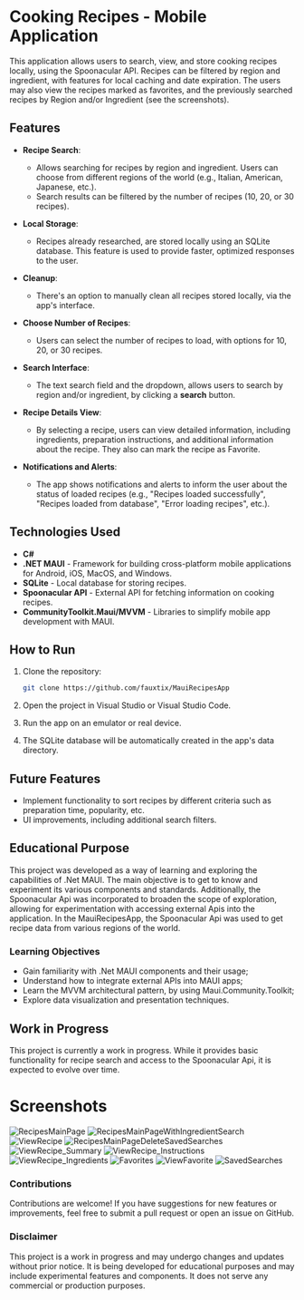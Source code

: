 # **Cooking Recipes - Mobile Application**

This application allows users to search, view, and store cooking recipes locally, using the Spoonacular API. Recipes can be filtered by region and ingredient, with features for local caching and date expiration.
The users may also view the recipes marked as favorites, and the previously searched recipes by Region and/or Ingredient (see the screenshots).

## **Features**

- **Recipe Search**:
  - Allows searching for recipes by region and ingredient. Users can choose from different regions of the world (e.g., Italian, American, Japanese, etc.).
  - Search results can be filtered by the number of recipes (10, 20, or 30 recipes).

- **Local Storage**:
  - Recipes already researched, are stored locally using an SQLite database.
    This feature is used to provide faster, optimized responses to the user.

- **Cleanup**:
  - There's an option to manually clean all recipes stored locally, via the app's interface.

- **Choose Number of Recipes**:
  - Users can select the number of recipes to load, with options for 10, 20, or 30 recipes.

- **Search Interface**:
  - The text search field and the dropdown, allows users to search by region and/or ingredient, by clicking a **search** button.
  
- **Recipe Details View**:
  - By selecting a recipe, users can view detailed information, including ingredients, preparation instructions, and additional information about the recipe.
    They also can mark the recipe as Favorite. 

- **Notifications and Alerts**:
  - The app shows notifications and alerts to inform the user about the status of loaded recipes (e.g., "Recipes loaded successfully", "Recipes loaded from database", "Error loading recipes", etc.).

## **Technologies Used**

- **C#**
- **.NET MAUI** - Framework for building cross-platform mobile applications for Android, iOS, MacOS, and Windows.
- **SQLite** - Local database for storing recipes.
- **Spoonacular API** - External API for fetching information on cooking recipes.
- **CommunityToolkit.Maui/MVVM** - Libraries to simplify mobile app development with MAUI.

## **How to Run**

1. Clone the repository:

    ```bash
    git clone https://github.com/fauxtix/MauiRecipesApp
    ```

2. Open the project in Visual Studio or Visual Studio Code.

3. Run the app on an emulator or real device.

4. The SQLite database will be automatically created in the app's data directory.

## **Future Features**

- Implement functionality to sort recipes by different criteria such as preparation time, popularity, etc.
- UI improvements, including additional search filters.

## Educational Purpose

This project was developed as a way of learning and exploring the capabilities of .Net MAUI. 
The main objective is to get to know and experiment its various components and standards. 
Additionally, the Spoonacular Api was incorporated to broaden the scope of exploration, allowing for experimentation with accessing external Apis into the application.
In the MauiRecipesApp, the Spoonacular Api was used to get recipe data from various regions of the world.

### Learning Objectives

- Gain familiarity with .Net MAUI components and their usage;
- Understand how to integrate external APIs into MAUI apps;
- Learn the MVVM architectural pattern, by using Maui.Community.Toolkit;
- Explore data visualization and presentation techniques.

## Work in Progress

This project is currently a work in progress. While it provides basic functionality for recipe search and access to the Spoonacular Api, it is expected to evolve over time.

# Screenshots
![RecipesMainPage](https://github.com/user-attachments/assets/1a72310a-f2a2-4fdd-8d4e-c25a833857b8)
![RecipesMainPageWithIngredientSearch](https://github.com/user-attachments/assets/942675e7-d576-4c79-b5d5-bfca5a42f43d)
![ViewRecipe](https://github.com/user-attachments/assets/c4b810e8-529d-4393-a7ef-2cf7224afdf0)
![RecipesMainPageDeleteSavedSearches](https://github.com/user-attachments/assets/107a0781-1b6e-4953-981a-3814d9eaac8f)
![ViewRecipe_Summary](https://github.com/user-attachments/assets/23b7fdfe-656b-47b0-b1fa-acc66d732841)
![ViewRecipe_Instructions](https://github.com/user-attachments/assets/e58a59c4-d234-4a45-a330-2fd647538aef)
![ViewRecipe_Ingredients](https://github.com/user-attachments/assets/d05162b3-9ddc-48e8-964c-43b0763634c9)
![Favorites](https://github.com/user-attachments/assets/3932ba20-228a-4fad-982a-473136f9a200)
![ViewFavorite](https://github.com/user-attachments/assets/d189f2e2-8bd8-4198-aa60-a0e6175ad9f5)
![SavedSearches](https://github.com/user-attachments/assets/dd04b016-08d2-4ccd-b1f4-9ae313c0b5ff)

### Contributions

Contributions are welcome! If you have suggestions for new features or improvements, feel free to submit a pull request or open an issue on GitHub.

### Disclaimer

This project is a work in progress and may undergo changes and updates without prior notice. It is being developed for educational purposes and may include experimental features and components.
It does not serve any commercial or production purposes.


